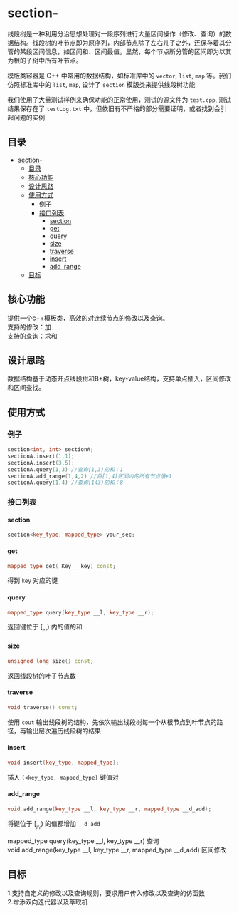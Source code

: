 # section-
线段树是一种利用分治思想处理对一段序列进行大量区间操作（修改、查询）的数据结构。线段树的叶节点即为原序列，内部节点除了左右儿子之外，还保存着其分管的某段区间信息，如区间和、区间最值。显然，每个节点所分管的区间即为以其为根的子树中所有叶节点。

模版类容器是 C++ 中常用的数据结构，如标准库中的 `vector`, `list`, `map` 等。我们仿照标准库中的 `list`, `map`, 设计了 `section` 模版类来提供线段树功能

我们使用了大量测试样例来确保功能的正常使用，测试的源文件为 `test.cpp`, 测试结果保存在了 `testLog.txt` 中，但依旧有不严格的部分需要证明，或者找到会引起问题的实例

## 目录

- [section-](#section-)
  - [目录](#目录)
  - [核心功能](#核心功能)
  - [设计思路](#设计思路)
  - [使用方式](#使用方式)
    - [例子](#例子)
    - [接口列表](#接口列表)
      - [section](#section)
      - [get](#get)
      - [query](#query)
      - [size](#size)
      - [traverse](#traverse)
      - [insert](#insert)
      - [add_range](#add_range)
  - [目标](#目标)

## 核心功能

提供一个c++模板类，高效的对连续节点的修改以及查询。  
支持的修改：加  
支持的查询：求和  

## 设计思路

数据结构基于动态开点线段树和B+树，key-value结构，支持单点插入，区间修改和区间查找。  

## 使用方式

### 例子

```cpp
section<int, int> sectionA;  
sectionA.insert(1,1);  
sectionA.insert(3,5);  
sectionA.query(1,3) //查询[1,3)的和：1  
sectionA.add_range(1,4,2) //将[1,4)区间内的所有节点值+1  
sectionA.query(1,4) //查询[143)的和：8  
```

### 接口列表

#### section

```cpp
section<key_type, mapped_type> your_sec;
```

#### get

```cpp
mapped_type get(_Key __key) const;
```

得到 `key` 对应的键

#### query

```cpp
mapped_type query(key_type __l, key_type __r);
```

返回键位于 $[__l, __r)$ 内的值的和

#### size

```cpp
unsigned long size() const;
```

返回线段树的叶子节点数

#### traverse

```cpp
void traverse() const;
```

使用 `cout` 输出线段树的结构，先依次输出线段树每一个从根节点到叶节点的路径，再输出层次遍历线段树的结果

#### insert

```cpp
void insert(key_type, mapped_type);
```

插入 `(<key_type, mapped_type)` 键值对

#### add_range

```cpp
void add_range(key_type __l, key_type __r, mapped_type __d_add);
```

将键位于 $[__l, __r)$ 的值都增加 `__d_add` 

mapped_type query(key_type __l, key_type __r) 查询  
void add_range(key_type __l, key_type __r, mapped_type __d_add) 区间修改  

## 目标
1.支持自定义的修改以及查询规则，要求用户传入修改以及查询的仿函数  
2.增添双向迭代器以及萃取机  
